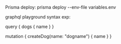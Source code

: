Prisma deploy: prisma deploy --env-file variables.env

graphql playground syntax exp:

query {
  dogs {
    name
  }
}

mutation {
  createDog(name: "dogname") {
    name
  }
}